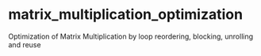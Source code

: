 # matrix_multiplication_optimization
Optimization of Matrix Multiplication by loop reordering, blocking, unrolling and reuse
